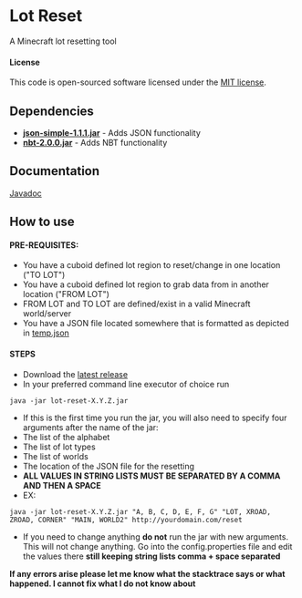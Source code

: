 # Lot Reset

A Minecraft lot resetting tool

#### License

This code is open-sourced software licensed under the [MIT license](http://opensource.org/licenses/MIT).

## Dependencies

+ **[json-simple-1.1.1.jar](https://github.com/fangyidong/json-simple)** - Adds JSON functionality
+ **[nbt-2.0.0.jar](https://github.com/seanboyy/NBT)** - Adds NBT functionality

## Documentation

[Javadoc](https://seanboyy.github.io/doc/LotReset/index.html)

## How to use

#### PRE-REQUISITES:

+ You have a cuboid defined lot region to reset/change in one location ("TO LOT")
+ You have a cuboid defined lot region to grab data from in another location ("FROM LOT")
+ FROM LOT and TO LOT are defined/exist in a valid Minecraft world/server
+ You have a JSON file located somewhere that is formatted as depicted in [temp.json](https://github.com/Promethia/LotReset/blob/master/temp.json)

#### STEPS
+ Download the [latest release](https://github.com/Promethia/LotReset/releases)
+ In your preferred command line executor of choice run
```
java -jar lot-reset-X.Y.Z.jar
```
+ If this is the first time you run the jar, you will also need to specify four arguments after the name of the jar:
+ The list of the alphabet
+ The list of lot types
+ The list of worlds
+ The location of the JSON file for the resetting
+ **ALL VALUES IN STRING LISTS MUST BE SEPARATED BY A COMMA AND THEN A SPACE**
+ EX:
```
java -jar lot-reset-X.Y.Z.jar "A, B, C, D, E, F, G" "LOT, XROAD, ZROAD, CORNER" "MAIN, WORLD2" http://yourdomain.com/reset
```
+ If you need to change anything **do not** run the jar with new arguments. This will not change anything. Go into the config.properties file and edit the values there **still keeping string lists comma + space separated**

**If any errors arise please let me know what the stacktrace says or what happened. I cannot fix what I do not know about**

